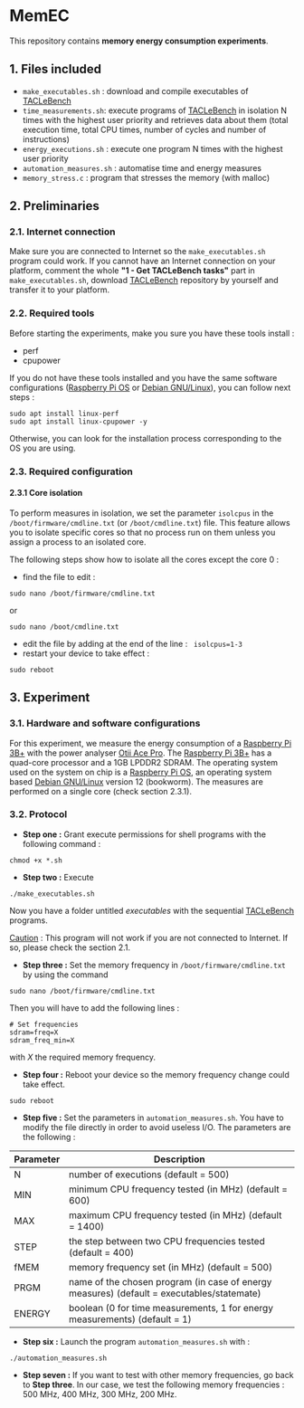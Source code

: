 # MemEC
This repository contains **memory energy consumption experiments**.

## 1. Files included 

- ```make_executables.sh``` : download and compile executables of [TACLeBench](http://dx.doi.org/10.4230/OASIcs.WCET.2016.2) 
- ```time_measurements.sh```: execute programs of [TACLeBench](http://dx.doi.org/10.4230/OASIcs.WCET.2016.2) in isolation N times with the highest user priority and retrieves data about them (total execution time, total CPU times, number of cycles and number of instructions)
- ```energy_executions.sh``` : execute one program N times with the highest user priority
- ```automation_measures.sh``` : automatise time and energy measures
- ```memory_stress.c``` : program that stresses the memory (with malloc)


## 2. Preliminaries

### 2.1. Internet connection

Make sure you are connected to Internet so the ```make_executables.sh``` program could work.
If you cannot have an Internet connection on your platform, comment the whole **"1 - Get TACLeBench tasks"** part in ```make_executables.sh```, download [TACLeBench](http://dx.doi.org/10.4230/OASIcs.WCET.2016.2) repository by yourself and transfer it to your platform.

### 2.2. Required tools

Before starting the experiments, make you sure you have these tools install :
- perf
- cpupower

If you do not have these tools installed and you have the same software configurations ([Raspberry Pi OS](https://www.raspberrypi.com/software/) or [Debian GNU/Linux](https://www.debian.org/)), you can follow next steps : 
```
sudo apt install linux-perf
sudo apt install linux-cpupower -y
```
Otherwise, you can look for the installation process corresponding to the OS you are using.

### 2.3. Required configuration

#### 2.3.1 Core isolation

To perform measures in isolation, we set the parameter ```isolcpus``` in the  ```/boot/firmware/cmdline.txt``` (or ```/boot/cmdline.txt```) file.
This feature allows you to isolate specific cores so that no process run on them unless you assign a process to an isolated core.

The following steps show how to isolate all the cores except the core 0 : 
- find the file to edit : 
```
sudo nano /boot/firmware/cmdline.txt
``` 
or 
```
sudo nano /boot/cmdline.txt
``` 
- edit the file by adding at the end of the line : ``` isolcpus=1-3```
- restart your device to take effect : 
```
sudo reboot
```


## 3. Experiment

### 3.1. Hardware and software configurations

For this experiment, we measure the energy consumption of a [Raspberry Pi 3B+](https://www.raspberrypi.com/products/raspberry-pi-3-model-b-plus/) with the power analyser [Otii Ace Pro](https://www.qoitech.com/otii-ace/).
The [Raspberry Pi 3B+](https://www.raspberrypi.com/products/raspberry-pi-3-model-b-plus/) has a quad-core processor and a 1GB LPDDR2 SDRAM.
The operating system used on the system on chip is a [Raspberry Pi OS](https://www.raspberrypi.com/software/), an operating system based [Debian GNU/Linux](https://www.debian.org/) version 12 (bookworm).
The measures are performed on a single core (check section 2.3.1). 

### 3.2. Protocol

- **Step one :** Grant execute permissions for shell programs with the following command :
```
chmod +x *.sh
```
- **Step two :** Execute 
```
./make_executables.sh
```
Now you have a folder untitled _executables_ with the sequential [TACLeBench](http://dx.doi.org/10.4230/OASIcs.WCET.2016.2) programs.

<ins>Caution</ins> : This program will not work if you are not connected to Internet. If so, please check the section 2.1.

- **Step three :** Set the memory frequency in ```/boot/firmware/cmdline.txt``` by using the command
```
sudo nano /boot/firmware/cmdline.txt
```
Then you will have to add the following lines : 
```
# Set frequencies
sdram=freq=X
sdram_freq_min=X
```
with $X$ the required memory frequency.
- **Step four :** Reboot your device so the memory frequency change could take effect.
```
sudo reboot
```
- **Step five :** Set the parameters in ```automation_measures.sh```. You have to modify the file directly in order to avoid useless I/O. The parameters are the following :

| Parameter       | Description                                                                               |
| --------------- | ----------------------------------------------------------------------------------------- |
| $\text{N}$      | number of executions (default = 500)                                                      |
| $\text{MIN}$    | minimum CPU frequency tested (in MHz) (default = 600)                                     |
| $\text{MAX}$    | maximum CPU frequency tested (in MHz) (default = 1400)                                    |
| $\text{STEP}$   | the step between two CPU frequencies tested (default = 400)                               |
| $\text{fMEM}$   | memory frequency set (in MHz) (default = 500)                                             |
| $\text{PRGM}$   | name of the chosen program (in case of energy measures) (default = executables/statemate) |
| $\text{ENERGY}$ | boolean (0 for time measurements, 1 for energy measurements) (default = 1)                |

- **Step six :** Launch the program ```automation_measures.sh``` with : 
```
./automation_measures.sh
```
- **Step seven :** If you want to test with other memory frequencies, go back to **Step three**. In our case, we test the following memory frequencies : $500$ MHz, $400$ MHz, $300$ MHz, $200$ MHz.
